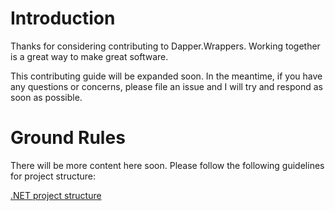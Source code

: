 # Introduction

Thanks for considering contributing to Dapper.Wrappers. Working together is a great way to make great software.

This contributing guide will be expanded soon. In the meantime, if you have any questions or concerns, please file an issue and I will try and respond as soon as possible.

# Ground Rules

There will be more content here soon. Please follow the following guidelines for project structure:

[.NET project structure](https://gist.github.com/davidfowl/ed7564297c61fe9ab814)